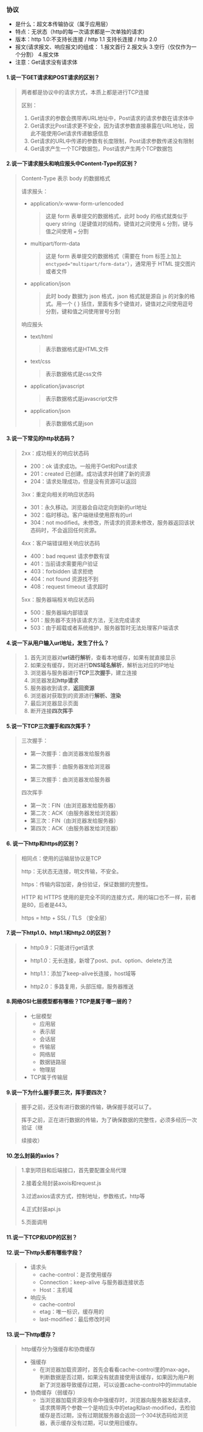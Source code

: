 ### 协议

- 是什么：超文本传输协议（属于应用层）
- 特点：无状态（http的每一次请求都是一次单独的请求）
- 版本：http 1.0:不支持长连接   /  http 1.1 支持长连接 / http 2.0 
- 报文(请求报文、响应报文)的组成： 1.报文首行 2.报文头 3.空行（仅仅作为一个分割） 4.报文体 
- 注意：Get请求没有请求体

#### 1.说一下GET请求和POST请求的区别？

> 两者都是协议中的请求方式，本质上都是进行TCP连接
>
> 区别：
>
> 1. Get请求的参数会携带再URL地址中，Post请求的请求参数在请求体中
> 2. Get请求比Post请求更不安全，因为请求参数直接暴露在URL地址，因此不能使用Get请求传递敏感信息
> 3. Get请求的URL中传递的参数有长度限制，Post请求参数传递没有限制
> 4. Get请求产生一个TCP数据包，Post请求产生两个TCP数据包

#### 2.说一下请求报头和响应报头中Content-Type的区别？

> Content-Type 表示 body 的数据格式
>
> 请求报头：
>
> - application/x-www-form-urlencoded
>
>   > 这是 form 表单提交的数据格式，此时 body 的格式就类似于 query string（是键值对的结构，键值对之间使用 `&` 分割，键与值之间使用 `=` 分割
>
> - multipart/form-data
>
>   > 这是 form 表单提交的数据格式（需要在 from 标签上加上 `enctyped="multipart/form-data"`），通常用于 HTML 提交图片或者文件
>
> - application/json
>
>   > 此时 body 数据为 json 格式，json 格式就是源自 js 的对象的格式。用一个 { } 括住，里面有多个键值对，键值对之间使用逗号分割，键和值之间使用冒号分割
>
> 响应报头
>
> - text/html
>
>   > 表示数据格式是HTML文件
>
> - text/css
>
>   > 表示数据格式是css文件
>
> - application/javascript
>
>   > 表示数据格式是javascript文件
>
> - application/json
>
>   > 表示数据格式是json

#### 3.说一下常见的http状态码？

> 2xx：成功相关的响应状态码
>
> - 200：ok  请求成功。一般用于Get和Post请求
> - 201：created 已创建。成功请求并创建了新的资源
> - 204：请求处理成功，但是没有资源可以返回
>
> 3xx：重定向相关的响应状态码
>
> - 301：永久移动。浏览器会自动定向到新的url地址
> - 302：临时移动。客户端继续使用原有的url
> - 304：not modified。未修改，所请求的资源未修改，服务器返回该状态码时，不会返回任何资源。
>
> 4xx：客户端错误相关响应状态码
>
> - 400：bad request 请求参数有误 
> - 401：当前请求需要用户验证
> - 403：forbidden 请求拒绝
> - 404：not found 资源找不到
> - 408：request timeout 请求超时
>
> 5xx：服务器端相关响应状态码
>
> - 500：服务器端内部错误	
> - 501：服务器不支持该请求方法，无法完成请求
> - 503：由于超载或者系统维护，服务器暂时无法处理客户端请求

#### 4.说一下从用户输入url地址，发生了什么？

> 1. 首先浏览器对**url进行解析**，查看本地缓存，如果有就直接显示
> 2. 如果没有缓存，则对进行**DNS域名解析**，解析出对应的IP地址
> 3. 浏览器与服务器进行**TCP三次握手**，建立连接
> 4. 浏览器发起**http请求**
> 5. 服务器收到请求，**返回资源**
> 6. 浏览器对获取到的资源进行**解析、渲染**
> 7. 最后浏览器显示页面
> 8. 断开连接**四次挥手**

#### 5.说一下TCP三次握手和四次挥手？

> 三次握手：
>
> - 第一次握手：由浏览器发给服务器
>
> - 第二次握手：由服务器发给浏览器
>
> - 第三次握手：由浏览器发给服务器
>
> 四次挥手
>
> - 第一次：FIN（由浏览器发给服务器）
> - 第二次：ACK（由服务器发给浏览器）
> - 第三次：FIN（由浏览器发给服务器）
> - 第四次：ACK（由服务器发给浏览器）

#### 6. 说一下http和https的区别？

> 相同点：使用的运输层协议是TCP
>
> http：无状态无连接，明文传输，不安全。
>
> https：传输内容加密，身份验证，保证数据的完整性。
>
> HTTP 和 HTTPS 使用的是完全不同的连接方式，用的端口也不一样，前者是80，后者是443。
>
> https = http + SSL / TLS （安全层）

#### 7.说一下http1.0、http1.1和http2.0的区别？

> - http0.9：只能进行get请求
> - http1.0：无长连接，新增了post、put、option、delete方法
>
> - http1.1：添加了keep-alive长连接，host域等
>
> - http2.0：多路复用，头部压缩，服务器推送

#### 8.网络OSI七层模型都有哪些？TCP是属于哪一层的？

> - 七层模型
>   - 应用层
>   - 表示层
>   - 会话层
>   - 传输层
>   - 网络层
>   - 数据链路层
>   - 物理层
> - TCP属于传输层

#### 9.说一下为什么握手要三次，挥手要四次？

>
> 握手之前，还没有进行数据的传输，确保握手就可以了。
>
> 挥手之前，正在进行数据的传输，为了确保数据的完整性，必须多经历一次验证（继
>
> 续接收）

#### 10.怎么封装的axios？

> 1.拿到项目和后端接口，首先要配置全局代理
>
> 2.接着全局封装axois和request.js
>
> 3.过滤axios请求方式，控制地址，参数格式，http等
>
> 4.正式封装api.js
>
> 5.页面调用

#### 11.说一下TCP和UDP的区别？

> 

#### 12.说一下http头都有哪些字段？

> - 请求头
>   - cache-control：是否使用缓存
>   - Connection：keep-alive 与服务器连接状态
>   - Host：主机域
> - 响应头
>   - cache-control
>   - etag：唯一标识，缓存用的
>   - last-modified：最后修改时间

#### 13.说一下http缓存？

> http缓存分为强缓存和协商缓存
>
> - 强缓存
>   - 在浏览器加载资源时，首先会看看cache-control里的max-age，判断数据是否过期，如果没有就直接使用该缓存，如果因为用户刷新了浏览器导致缓存过期，可以设置cache-control中的immutable
> - 协商缓存（弱缓存）
>   - 当浏览器加载资源没有命中强缓存时，浏览器向服务器发起请求，请求携带两个参数一个是响应头中的etag和last-modified，去检验缓存是否过期，没有过期就服务器会返回一个304状态码给浏览器，表示缓存没有过期，可以使用旧缓存。